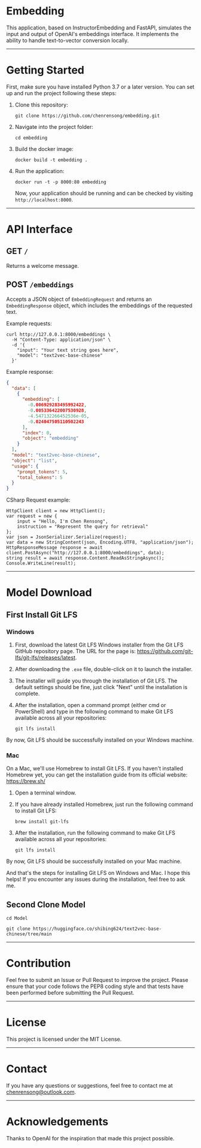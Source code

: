 # Embedding

This application, based on InstructorEmbedding and FastAPI, simulates the input and output of OpenAI's embeddings interface. It implements the ability to handle text-to-vector conversion locally.

---

# Getting Started

First, make sure you have installed Python 3.7 or a later version. You can set up and run the project following these steps:

1. Clone this repository:

    ```
    git clone https://github.com/chenrensong/embedding.git
    ```

2. Navigate into the project folder:

    ```
    cd embedding
    ```

3. Build the docker image:

    ```
    docker build -t embedding .
    ```

4. Run the application:

    ```
    docker run -t -p 8000:80 embedding 
    ```

    Now, your application should be running and can be checked by visiting `http://localhost:8000`.

---

# API Interface

## GET `/`

Returns a welcome message.

## POST `/embeddings`

Accepts a JSON object of `EmbeddingRequest` and returns an `EmbeddingResponse` object, which includes the embeddings of the requested text.

Example requests:

```crul
curl http://127.0.0.1:8000/embeddings \
  -H "Content-Type: application/json" \
  -d '{
    "input": "Your text string goes here",
    "model": "text2vec-base-chinese"
  }'
```

Example response:
```json
{
  "data": [
    {
      "embedding": [
        -0.006929283495992422,
        -0.005336422007530928,
        -4.547132266452536e-05,
        -0.024047505110502243
      ],
      "index": 0,
      "object": "embedding"
    }
  ],
  "model": "text2vec-base-chinese",
  "object": "list",
  "usage": {
    "prompt_tokens": 5,
    "total_tokens": 5
  }
}
```

CSharp Request example:

```CSharp
HttpClient client = new HttpClient();
var request = new {
    input = "Hello, I'm Chen Rensong",
    instruction = "Represent the query for retrieval"
};
var json = JsonSerializer.Serialize(request);
var data = new StringContent(json, Encoding.UTF8, "application/json");
HttpResponseMessage response = await client.PostAsync("http://127.0.0.1:8000/embeddings", data);
string result = await response.Content.ReadAsStringAsync();
Console.WriteLine(result);
```

---

# Model Download


## First Install Git LFS

### Windows

1. First, download the latest Git LFS Windows installer from the Git LFS GitHub repository page. The URL for the page is: https://github.com/git-lfs/git-lfs/releases/latest.

2. After downloading the `.exe` file, double-click on it to launch the installer.

3. The installer will guide you through the installation of Git LFS. The default settings should be fine, just click "Next" until the installation is complete.

4. After the installation, open a command prompt (either cmd or PowerShell) and type in the following command to make Git LFS available across all your repositories:

    ```
    git lfs install
    ```

By now, Git LFS should be successfully installed on your Windows machine.

### Mac

On a Mac, we'll use Homebrew to install Git LFS. If you haven't installed Homebrew yet, you can get the installation guide from its official website: https://brew.sh/

1. Open a terminal window.

2. If you have already installed Homebrew, just run the following command to install Git LFS:

    ```
    brew install git-lfs
    ```

3. After the installation, run the following command to make Git LFS available across all your repositories:

    ```
    git lfs install
    ```

By now, Git LFS should be successfully installed on your Mac machine.

And that's the steps for installing Git LFS on Windows and Mac. I hope this helps! If you encounter any issues during the installation, feel free to ask me.


## Second Clone Model


```Shell
cd Model
```

```Shell
git clone https://huggingface.co/shibing624/text2vec-base-chinese/tree/main
```

---

# Contribution

Feel free to submit an Issue or Pull Request to improve the project. Please ensure that your code follows the PEP8 coding style and that tests have been performed before submitting the Pull Request.

---

# License

This project is licensed under the MIT License.

---

# Contact

If you have any questions or suggestions, feel free to contact me at chenrensong@outlook.com.

---

# Acknowledgements

Thanks to OpenAI for the inspiration that made this project possible.
